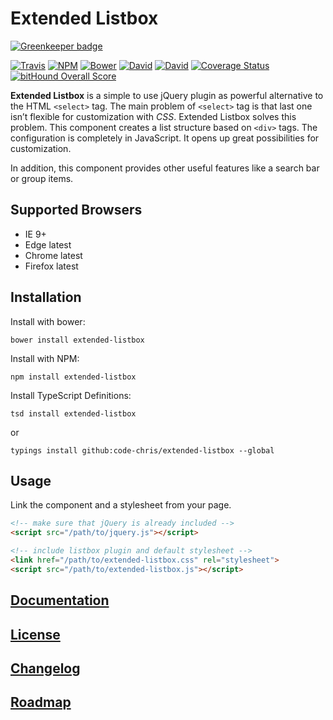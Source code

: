 # Extended Listbox

[![Greenkeeper badge](https://badges.greenkeeper.io/code-chris/extended-listbox.svg)](https://greenkeeper.io/)


[![Travis](https://img.shields.io/travis/code-chris/extended-listbox.svg?branch=master)](https://travis-ci.org/code-chris/extended-listbox)
[![NPM](https://img.shields.io/npm/v/extended-listbox.svg)](https://www.npmjs.com/package/extended-listbox)
[![Bower](https://img.shields.io/bower/v/extended-listbox.svg)](https://github.com/code-chris/extended-listbox)
[![David](https://img.shields.io/david/code-chris/extended-listbox.svg)](https://david-dm.org/code-chris/extended-listbox)
[![David](https://img.shields.io/david/dev/code-chris/extended-listbox.svg)](https://david-dm.org/code-chris/extended-listbox)
[![Coverage Status](https://coveralls.io/repos/code-chris/extended-listbox/badge.svg?branch=master&service=github)](https://coveralls.io/github/code-chris/extended-listbox?branch=master)
[![bitHound Overall Score](https://www.bithound.io/github/code-chris/extended-listbox/badges/score.svg)](https://www.bithound.io/github/code-chris/extended-listbox)


**Extended Listbox** is a simple to use jQuery plugin as powerful
alternative to the HTML `<select>` tag. The main problem of
`<select>` tag is that last one isn’t flexible for customization with
*CSS*. Extended Listbox solves this problem. This component creates a list
structure based on `<div>` tags. The configuration is completely in
JavaScript. It opens up great possibilities for customization.

In addition, this component provides other useful features like a search
bar or group items.


## Supported Browsers

- IE 9+
- Edge latest
- Chrome latest
- Firefox latest


## Installation

Install with bower:
```
bower install extended-listbox
```
Install with NPM:
```
npm install extended-listbox
```
Install TypeScript Definitions:
```
tsd install extended-listbox
```
or
```
typings install github:code-chris/extended-listbox --global
```


## Usage

Link the component and a stylesheet from your page.

```html
<!-- make sure that jQuery is already included -->
<script src="/path/to/jquery.js"></script>

<!-- include listbox plugin and default stylesheet -->
<link href="/path/to/extended-listbox.css" rel="stylesheet">
<script src="/path/to/extended-listbox.js"></script>
```


[Documentation](http://code-chris.github.io/extended-listbox/documentation/latest/)
--------------
[License](https://github.com/code-chris/extended-listbox/blob/master/LICENSE)
--------
[Changelog](https://github.com/code-chris/extended-listbox/blob/master/doc/CHANGELOG.md)
----------
[Roadmap](https://github.com/code-chris/extended-listbox/blob/master/doc/ROADMAP.md)
--------
